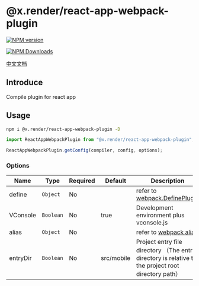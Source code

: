 # @x.render/react-app-webpack-plugin

<p>
<a href="https://www.npmjs.com/package/@x.render/react-app-webpack-plugin" target="__blank"><img src="https://img.shields.io/npm/v/@x.render/react-app-webpack-plugin" alt="NPM version" /></a>

<a href="https://www.npmjs.com/package/@x.render/react-app-webpack-plugin" target="__blank"><img src="https://img.shields.io/npm/dm/%40x.render%2Freact-app-webpack-plugin" alt="NPM Downloads" /></a>

</p>

[中文文档](./README.zh.md)

## Introduce

Compile plugin for react app

## Usage

```bash
npm i @x.render/react-app-webpack-plugin -D
```

```javascript
import ReactAppWebpackPlugin from "@x.render/react-app-webpack-plugin";

ReactAppWebpackPlugin.getConfig(compiler, config, options);
```

### Options

| **Name** | **Type**  | **Required** | **Default** | **Description**                                                                                     |
| -------- | --------- | ------------ | ----------- | --------------------------------------------------------------------------------------------------- |
| define   | `Object`  | No           |             | refer to [webpack.DefinePlugin](https://webpack.js.org/plugins/define-plugin/#root)                 |
| VConsole | `Boolean` | No           | true        | Development environment plus vconsole.js                                                            |
| alias    | `Object`  | No           |             | refer to [webpack alias](https://webpack.js.org/configuration/resolve/#resolvealias)                |
| entryDir | `Boolean` | No           | src/mobile  | Project entry file directory （The entry directory is relative to the project root directory path） |

